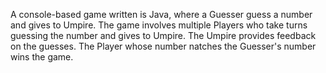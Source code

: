 A console-based game written is Java, where a Guesser guess a number and gives to Umpire. The game involves multiple Players who take turns guessing the number and gives to Umpire. The Umpire provides feedback on the guesses. The Player whose number natches the Guesser's number wins the game.

